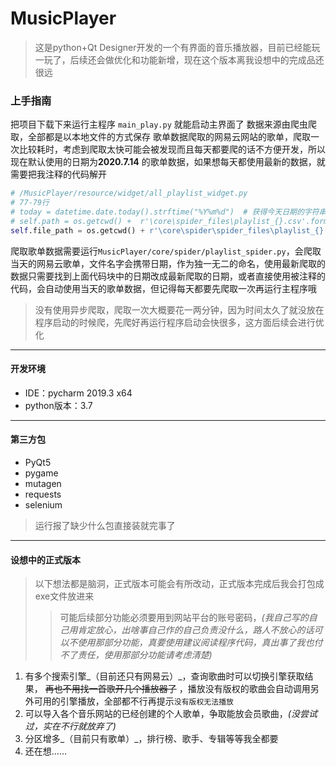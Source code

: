 # MusicPlayer
>这是python+Qt Designer开发的一个有界面的音乐播放器，目前已经能玩一玩了，后续还会做优化和功能新增，现在这个版本离我设想中的完成品还很远

### 上手指南
把项目下载下来运行主程序 `main_play.py` 就能启动主界面了
数据来源由爬虫爬取，全部都是以本地文件的方式保存
歌单数据爬取的网易云网站的歌单，爬取一次比较耗时，考虑到爬取太快可能会被发现而且每天都要爬的话不方便开发，所以现在默认使用的日期为**2020.7.14** 的歌单数据，如果想每天都使用最新的数据，就需要把我注释的代码解开
```python
# /MusicPlayer/resource/widget/all_playlist_widget.py
# 77-79行
# today = datetime.date.today().strftime("%Y%m%d")  # 获得今天日期的字符串
# self.path = os.getcwd() +  r'\core\spider_files\playlist_{}.csv'.format(today)
self.file_path = os.getcwd() + r'\core\spider\spider_files\playlist_{}.csv'.format('20200714')
```
爬取歌单数据需要运行`MusicPlayer/core/spider/playlist_spider.py`，会爬取当天的网易云歌单，文件名字会携带日期，作为独一无二的命名，使用最新爬取的数据只需要找到上面代码块中的日期改成最新爬取的日期，或者直接使用被注释的代码，会自动使用当天的歌单数据，但记得每天都要先爬取一次再运行主程序哦
>没有使用异步爬取，爬取一次大概要花一两分钟，因为时间太久了就没放在程序启动的时候爬，先爬好再运行程序启动会快很多，这方面后续会进行优化

***
#### 开发环境
+ IDE：pycharm 2019.3 x64
+ python版本：3.7
***
#### 第三方包
+ PyQt5
+ pygame
+ mutagen
+ requests
+ selenium
>运行报了缺少什么包直接装就完事了

***
#### 设想中的正式版本
> 以下想法都是脑洞，正式版本可能会有所改动，正式版本完成后我会打包成exe文件放进来
>> 可能后续部分功能必须要用到网站平台的账号密码，_(我自己写的自己用肯定放心，出啥事自己作的自己负责没什么，路人不放心的话可以不使用那部分功能，真要使用建议阅读程序代码，真出事了我也付不了责任，使用那部分功能请考虑清楚)_

1. 有多个搜索引擎_（目前还只有网易云）_，查询歌曲时可以切换引擎获取结果， ~~再也不用找一首歌开几个播放器了~~ ，播放没有版权的歌曲会自动调用另外可用的引擎播放，全部都不行再提示`没有版权无法播放`
2. 可以导入各个音乐网站的已经创建的个人歌单，争取能放会员歌曲，_(没尝试过，实在不行就放弃了)_
3. 分区增多_（目前只有歌单）_，排行榜、歌手、专辑等等我全都要
4. 还在想……
